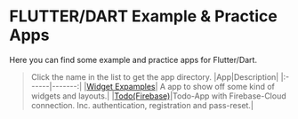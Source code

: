 # FLUTTER/DART Example & Practice Apps #

Here you can find some example and practice apps for Flutter/Dart.

>Click the name in the list to get the app directory.
>|App|Description|
>|:------|-------:|
>|[Widget Expamples](https://github.com/sera619/Practice_Apps/tree/main/widget_examples)| A app to show off some kind of widgets and layouts.|
>|[Todo(Firebase)](https://github.com/sera619/Practice_Apps/tree/main/todo_firebase)|Todo-App with Firebase-Cloud connection. Inc. authentication, registration and pass-reset.|
